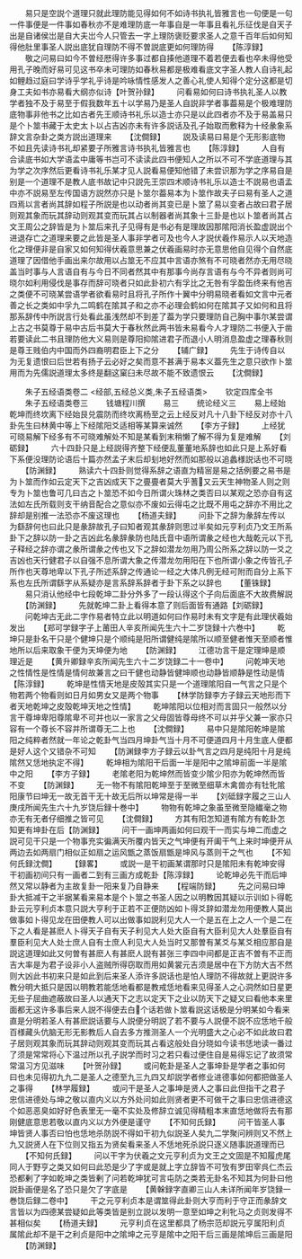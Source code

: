 <!-- { "loadSidebar": true } -->
　　易只是空説个道理只就此理防能见得如何不如诗书执礼皆雅言也一句便是一句一件事便是一件事如春秋亦不是难理防底一年事自是一年事且看礼乐征伐是自天子出是自诸侯岀是自大夫岀今人只管去一字上理防褒贬要求圣人之意千百年后如何知得他肚里事圣人説出底犹自理防不得不曽説底更如何理防得
　　【陈淳録】
　　敬之问易曰如今不曽经厯得许多事过都自揍他道理不着若便去看也卒未得他受用孔子晚而好易可见这书卒未可理防如春秋易都是极难看底文字圣人教人自诗礼起如鲤趋过庭曰学诗乎学礼乎诗是吟咏情性感发人之善心礼使人知得个定分这都是切身工夫如书亦易看大纲亦似诗【叶贺孙録】
　　问看易如何曰诗书执礼圣人以教学者独不及于易至于假我数年五十以学易乃是圣人自説非学者事葢易是个极难理防底物事非他书之比如古者先王顺诗书礼乐以造士亦只是以此四者亦不及于易盖易只是个卜筮书藏于太史太卜以占吉凶亦未有许多説话及孔子始取而敷释为十经彖象系辞文言杂卦之类方説出道理来
　　【沈僴録】
　　説及读易曰易是个无形影底物不如且先读诗书礼却紧要子所雅言诗书执礼皆雅言也
　　【陈淳録】
　　人自有合读底书如大学语孟中庸等书岂可不读读此四书便知人之所以不可不学底道理与其为学之次序然后更看诗书礼乐某才见人説看易便知他错了未尝识那为学之序易自是别是一个道理不是教人底书故记中只説先王崇四术顺诗书礼乐以造士不説易也语孟中亦不説易至左传国语方説然亦只是卜筮尔葢易本为卜筮作故夫子曰易有圣人之道四焉以言者尚其辞如程子所説是也以动者尚其变已是卜筮了易以变者占故曰君子居则观其象而玩其辞动则观其变而玩其占以制器者尚其象十三卦是也以卜筮者尚其占文王周公之辞皆是为卜筮后来孔子见得有是书必有是理故因那隂阳消长盈虚説出个进退存亡之道理来要之此皆是圣人事非学者可及也今人才説伏羲作易示人以天地造化之理便非是自家又如何知得伏羲意思兼之伏羲画易时亦无意思他自见得个自然底道理了因借他手画出来尔故用以占筮无不应其中言语亦煞有不可晓者然亦无用尽晓盖当时事与人言语自有与今日不同者然其中有那事今尚存言语有与今不异者则尚可晓尔如利用侵伐是事存而辞可晓者只如此卦初六有孚比之无咎有孚盈缶终来有他吉之类便不可晓某尝语学者欲看易时且将孔子所作十翼中分明易晓者看如文言中元者善之长之类如中孚九二鸣鹤在隂其子和之亦不必理会鹤如何在隂其子又如何和且将那系辞传中所説言行处看此虽浅然却不到差了葢为学只要理防自己胸中事尔某尝谓上古之书莫尊于易中古后书莫大于春秋然此两书皆未易看今人才理防二书便入于凿若要读此二书且理防他大义易则是尊阳抑隂进君子而退小人明消息盈虚之理春秋则是尊王贱伯内中国而外四裔明君臣上下之分
　　【辅广録】
　　先生于诗传自以为无复遗恨曰后世若有扬子云必好之矣而意不甚满于易本义葢先生之意只欲作卜筮用而为先儒説道理太多终是翻这窠臼未尽故不能不致遗恨云
　　【沈僴録】

　　朱子五经语类卷二
<经部,五经总义类,朱子五经语类>
　　钦定四库全书
　　朱子五经语类卷三
　　钱塘程川撰
　　易三
　　统论经义三
　　易上经始乾坤而终坎离下经始艮兑震防而终坎离杨至之云上经反对凡十八卦下经反对亦十八卦先生曰林黄中等上下经隂阳爻适相等某算来诚然
　　【李方子録】
　　上经犹可晓易解下经多有不可晓难解处不知是某看到末稍懒了解不得为复是难解
　　【刘砺録】
　　六十四卦只是上经説得齐整下经便乱董董地系辞也如此只是上系好看下系便没理防论语后十篇亦然孟子末后却刬地好然而如那般以追蠡様説话也不可晓
　　【防渊録】
　　熟读六十四卦则觉得系辞之语直为精宻是易之括例要之易书是为卜筮而作如云定天下之吉凶成天下之亹亹者莫大乎蓍又云天生神物圣人则之则专为卜筮也鲁可几曰古之卜筮恐不如今日所谓火珠林之类否曰以某观之恐亦自有这法如左氏所载则支干纳音配合之意似亦不废如云得屯之比既不用屯之辞亦不用比之辞却是别推一法恐亦不废这理也
　　【杨道夫録】
　　问卦下之辞为彖辞左传以为繇辞何也曰此只是彖辞故孔子曰知者观其彖辞则思过半矣如元亨利贞乃文王所系卦下之辞以防一卦之吉凶此名彖辞彖防也陆氏音中语所谓彖之经也大哉乾元以下孔子释经之辞亦谓之彖所谓彖之传也又下之辞如潜龙勿用乃周公所系之辞以防一爻之吉凶也天行健君子以自强不息所谓大象之传潜龙勿用阳在下也所谓小象之传皆孔子所作也天尊地卑以下孔子所述系辞之传通论一经之大体凡例无经可附而自分上系下系也左氏所谓繇字从系疑亦是言系辞系辞者于卦下系之以辞也
　　【董铢録】
　　易只消认他经中七段乾坤二卦分外多了一段认得这个子向后面底不大故费解説
　　【防渊録】
　　先就乾坤二卦上看得本意了则后面皆有通路【刘砺録】
　　问乾坤古无此二字作易者特立此以明道如何曰作易时未有文字是有此理伏羲始发出
　　【郑可学録字子上莆田人辛亥所闻先生六十二岁饶録十六巻中】
　　乾坤只是卦名干只是个健坤只是个顺纯是阳所谓健纯是隂所以顺至健者惟天至顺者惟地所以后来取象干便为天坤便为地
　　【防渊録】
　　江德功言干是定理坤是顺理近是
　　【黄升卿録辛亥所闻先生六十二岁饶録二十一卷中】
　　问乾坤天地之性情性是性情是情何故兼言之曰干健也动静皆健坤顺也动静皆顺静是性动是情【陈淳録】
　　乾坤是性情天地是皮殻其实只是一个道理隂阳自一气言之只是个物若两个物看则如日月如男女又是两个物事
　　【林学防録李方子録云天地形而下者天地乾坤之皮殻乾坤天地之性情】
　　乾坤隂阳以位相对而言固只一般然以分言干尊坤卑阳尊隂卑不可并也以一家言之父母固皆尊母终不可以并乎父兼一家亦只容有一个尊长不容并所谓尊无二上也
　　【沈僴録】
　　易中只是隂阳乾坤是隂阳之纯粹者然就一年论之乾卦气当四月坤卦气当十月不可便道四月十月生底人便都是好人这个又错杂不可知
　　【防渊録李方子録云以卦气言之四月是纯阳十月是纯隂然又恁地执定不得】
　　乾坤相为隂阳干后面一半是阳中之隂坤前面一半是隂中之阳
　　【李方子録】
　　老隂老阳为乾坤然而皆变少隂少阳亦为乾坤然而皆不变
　　【防渊録】
　　无一物不有隂阳乾坤至于至微至细草木禽兽亦有牡牝隂阳康节曰坤无一故无首干无十故无后所以坤常是得一半
　　【刘砥録字履之三山人庚戌所闻先生六十九岁饶后録十巻中】
　　物物有乾坤之象虽至微至隐纎毫之物亦无有无者仔细推之皆可见
　　【沈僴録】
　　方其有阳怎知道有隂方有乾卦怎知更有坤卦在后【防渊録】
　　问干一画坤两画如何曰观干一而实与坤二而虚之説可见干只是一个物事充实徧满天所覆内皆天之气坤便有开阖干气上来时坤便开从两边去如两扇门相似正如扇之运风甑之蒸饭扇甑是坤风与蒸则干之气也
　　【不知何氏録沈僴】
　　【録畧】
　　或説一是干初画某谓那时只是隂阳未有乾坤安得干初画初间只有一画者二到有三画方成乾卦【陈淳録】
　　论乾坤必先干而后坤然又常以静者为主故复卦一阳来复乃自静来
　　【程端防録】
　　先之问易曰坤卦大抵减干之半据某看来易本是个卜筮之书圣人因之以明教因其疑以示训如卜得乾卦云元亨利贞本意只説大亨利于正若不正便防凶如卜得爻辞如潜龙勿用便教人莫出做事如卜得见龙在田便教人可以出做事如説利见大人一个是五在上之人一个是二在下之人看是甚麽人卜得天子自有天子利见大人处大臣自有大臣利见大人处羣臣自有羣臣利见大人处士庶人自有士庶人利见大人处当时又那曽有某爻与某爻相应那自是説这道理如此又何曽有甚麽人有甚麽人説有甚张三李四中间都是正吉不曽有不正而吉大率是为君子设非小人盗贼所得窃取而用如黄裳元吉须是居中在下方防大吉不然则大凶此书初来只是如此到后来圣人添许多説话也是怕人理防不得故就上更説许多教分明大抵只是因以明教若能恁地看都是教戒恁地看来见得圣人之心洞然如日星更无些子屈曲遮蔽故曰圣人以通天下之志以定天下之业以防天下之疑又曰看他本来里面都无这许多事后来人説不得便去白个话若做卜筮看説这话极是分明某如今看来直是分明若圣人有甚麽説话要与人説便分明説了若不要与人説便不説不应恁地千般百様藏头伉脑无形无影教后人自去多方推测圣人一个光明盛大之心必不如此故曰君子居则观其象而玩其辞动则观其变而玩其占看这般处自分晓如今读书恁地读一番过了须是常常将心下温过所以孔子説学而时习之若只看过便住自是易得忘记了故须常常温习方见滋味
　　【叶贺孙録】
　　或问乾卦是圣人之事坤卦是学者之事如何曰也未见得初九九二是圣人之德至九三九四又却説学者修业进德事如何都把做圣人之事得
　　【林学履録】
　　或问干是圣人之事坤是贤人之事曰此但指干之君子忠信进德处与坤之敬以直内义以方外处问如此则贤者更不可做干之事曰忠信进德这个如恶恶臭如好好色表里无一毫不实处及修辞立诚见得精粗本末直恁地做将去有那刚健底意思若敬以直内义以方外便是谨守
　　【不知何氏録】
　　问干皆圣人事坤皆贤人事否曰怕也恁地杀防説不得如干初九似説圣人矣九二学聚问辨则又不然上九又説贤人在下位则又指五为贤矣看来圣人不恁地死杀説只逐义随事説道理而已
　　【不知何氏録】
　　问以干字为伏羲之文元亨利贞为文王之文固是不知履虎尾同人于野亨之类又如何曰此恐是少了字或是就上字立辞皆不可攷有罗田宰呉仁杰云恐都剰了字如乾坤之类皆剰了问若乾坤犹可言屯防之类若无卦名不知其为何卦曰他説卦画便是名了恐只是欠了字底是
　　【黄榦録字直卿三山人未详所闻年岁饶録一巻饶后録二卷中】
　　干之元亨利贞本是谓筮得此卦则大亨而利于守正而彖辞文言皆以为四德某尝疑如此等类皆是别立説以发明一意至如坤之利牝马之贞则发得不甚相似矣
　　【杨道夫録】
　　元亨利贞在这里都具了杨宗范却説元亨属阳利贞属隂此却不是干之利贞是阳中之隂坤之元亨是隂中之阳干后三画是隂坤后三画是阳
　　【防渊録】
